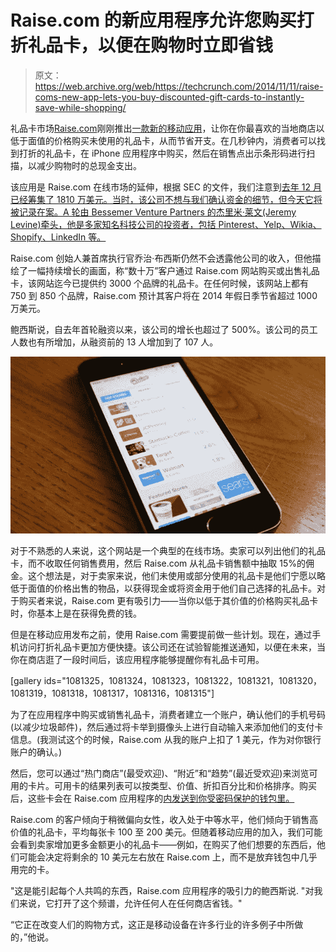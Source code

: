 # Raise.com 的新应用程序允许您购买打折礼品卡，以便在购物时立即省钱 

> 原文：<https://web.archive.org/web/https://techcrunch.com/2014/11/11/raise-coms-new-app-lets-you-buy-discounted-gift-cards-to-instantly-save-while-shopping/>

礼品卡市场[Raise.com](https://web.archive.org/web/20221007131759/http://www.raise.com/)刚刚推出[一款新的移动应用](https://web.archive.org/web/20221007131759/https://itunes.apple.com/us/app/raise-buy-sell-gift-cards/id922643195?mt=8)，让你在你最喜欢的当地商店以低于面值的价格购买未使用的礼品卡，从而节省开支。在几秒钟内，消费者可以找到打折的礼品卡，在 iPhone 应用程序中购买，然后在销售点出示条形码进行扫描，以减少购物时的总现金支出。

该应用是 Raise.com 在线市场的延伸，根据 SEC 的文件，我们注意到[去年 12 月已经筹集了 1810 万美元。当时，该公司不想与我们确认资金的细节，但今天它将被记录在案。A 轮由 Bessemer Venture Partners 的杰里米·莱文(Jeremy Levine)牵头，他是多家知名科技公司的投资者，包括 Pinterest、Yelp、Wikia、Shopify、LinkedIn 等。](https://web.archive.org/web/20221007131759/https://beta.techcrunch.com/2013/12/11/gift-card-marketplace-raise-com-gives-itself-a-raise-with-18-1-million-in-new-funding/)

Raise.com 创始人兼首席执行官乔治·布西斯仍然不会透露他公司的收入，但他描绘了一幅持续增长的画面，称“数十万”客户通过 Raise.com 网站购买或出售礼品卡，该网站迄今已提供约 3000 个品牌的礼品卡。在任何时候，该网站上都有 750 到 850 个品牌，Raise.com 预计其客户将在 2014 年假日季节省超过 1000 万美元。

鲍西斯说，自去年首轮融资以来，该公司的增长也超过了 500%。该公司的员工人数也有所增加，从融资前的 13 人增加到了 107 人。

![raise-iphone](img/f26c8600cc84680b5b528e5299abf26c.png)

对于不熟悉的人来说，这个网站是一个典型的在线市场。卖家可以列出他们的礼品卡，而不收取任何销售费用，然后 Raise.com 从礼品卡销售额中抽取 15%的佣金。这个想法是，对于卖家来说，他们未使用或部分使用的礼品卡是他们宁愿以略低于面值的价格出售的物品，以获得现金或将资金用于他们自己选择的礼品卡。对于购买者来说，Raise.com 更有吸引力——当你以低于其价值的价格购买礼品卡时，你基本上是在获得免费的钱。

但是在移动应用发布之前，使用 Raise.com 需要提前做一些计划。现在，通过手机访问打折礼品卡更加方便快捷。该公司还在试验智能推送通知，以便在未来，当你在商店逛了一段时间后，该应用程序能够提醒你有礼品卡可用。

[gallery ids="1081325，1081324，1081323，1081322，1081321，1081320，1081319，1081318，1081317，1081316，1081315"]

为了在应用程序中购买或销售礼品卡，消费者建立一个账户，确认他们的手机号码(以减少垃圾邮件)，然后通过将卡举到摄像头上进行自动输入来添加他们的支付卡信息。(我测试这个的时候，Raise.com 从我的账户上扣了 1 美元，作为对你银行账户的确认。)

然后，您可以通过“热门商店”(最受欢迎)、“附近”和“趋势”(最近受欢迎)来浏览可用的卡片。可用卡的结果列表可以按类型、价值、折扣百分比和价格排序。购买后，这些卡会在 Raise.com 应用程序的[内发送到你受密码保护的钱包里。](https://web.archive.org/web/20221007131759/https://itunes.apple.com/us/app/raise-buy-sell-gift-cards/id922643195?mt=8)

Raise.com 的客户倾向于稍微偏向女性，收入处于中等水平，他们倾向于销售高价值的礼品卡，平均每张卡 100 至 200 美元。但随着移动应用的加入，我们可能会看到卖家增加更多金额更小的礼品卡——例如，在购买了他们想要的东西后，他们可能会决定将剩余的 10 美元左右放在 Raise.com 上，而不是放弃钱包中几乎用完的卡。

"这是能引起每个人共鸣的东西，Raise.com 应用程序的吸引力的鲍西斯说. "对我们来说，它打开了这个频谱，允许任何人在任何商店省钱。"

“它正在改变人们的购物方式，这正是移动设备在许多行业的许多例子中所做的，”他说。